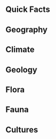 
```table-of-contents
```


## Quick Facts


## Geography

## Climate

## Geology

## Flora

## Fauna




## Cultures

